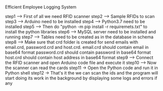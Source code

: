 Efficient Employee Logging System

step1  --> First of all we need RFID scanner
step2  --> Sample RFIDs to scan
step3  --> Arduino need to be installed
step4  --> Python3.7 need to be installed
step5  --> Then do "python -m pip install -r requiremets.txt" to install the python libraries
step6  --> MySQL server need to be installed and running
step7  --> Tables need to be created as in the database in schema
step8  --> Make sure that crd folder is created for send emails with email.crd, password.crd and host.crd.
		  email.crd should contain email in base64 format
		  password.crd should contain password in base64 format
		  host.crd should contain host address in base64 format
step9  --> Connect the RFID scanner and open Arduino code file and execute it
step10 --> Now the scanner can read the cards
step11 -> Open the Python code and run it in Python shell
step12 -> That's it the we can scan the ids and the program will start doing its work in the background  by displaying some logs and errors if any